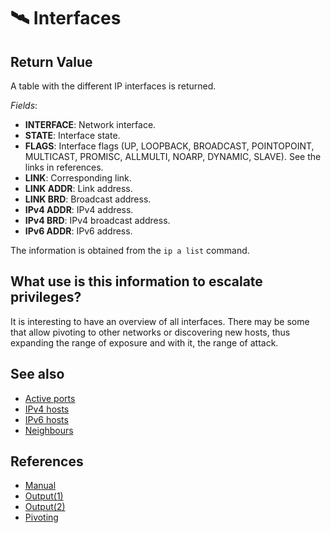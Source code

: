 # 🛰️ Interfaces

## Return Value
A table with the different IP interfaces is returned.

*Fields*:
- **INTERFACE**: Network interface.
- **STATE**: Interface state.
- **FLAGS**: Interface flags (UP, LOOPBACK, BROADCAST, POINTOPOINT, MULTICAST, PROMISC, ALLMULTI, NOARP, DYNAMIC, SLAVE). See the links in references.
- **LINK**: Corresponding link.
- **LINK ADDR**: Link address.
- **LINK BRD**: Broadcast address.
- **IPv4 ADDR**: IPv4 address.
- **IPv4 BRD**: IPv4 broadcast address.
- **IPv6 ADDR**: IPv6 address.

The information is obtained from the `ip a list` command.

## What use is this information to escalate privileges?
It is interesting to have an overview of all interfaces. There may be some that allow pivoting to other networks or discovering new hosts, thus expanding the range of exposure and with it, the range of attack.

## See also
- [Active ports](ports)
- [IPv4 hosts](ipv4)
- [IPv6 hosts](ipv6)
- [Neighbours](neighbors)

## References
- [Manual](https://www.man7.org/linux/man-pages/man8/ip-address.8.html)
- [Output(1)](http://linux-ip.net/gl/ip-cref/ip-cref-node17.html)
- [Output(2)](http://linux-ip.net/gl/ip-cref/ip-cref-node34.html)
- [Pivoting](https://blog.raw.pm/en/state-of-the-art-of-network-pivoting-in-2019/)